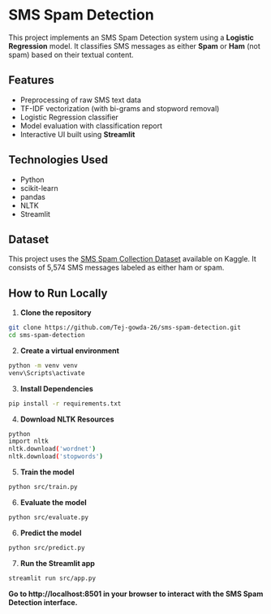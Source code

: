 # SMS Spam Detection

This project implements an SMS Spam Detection system using a **Logistic Regression** model. It classifies SMS messages as either **Spam** or **Ham** (not spam) based on their textual content.

## Features

- Preprocessing of raw SMS text data
- TF-IDF vectorization (with bi-grams and stopword removal)
- Logistic Regression classifier
- Model evaluation with classification report
- Interactive UI built using **Streamlit**

## Technologies Used

- Python
- scikit-learn
- pandas
- NLTK
- Streamlit

## Dataset

This project uses the [SMS Spam Collection Dataset](https://www.kaggle.com/datasets/uciml/sms-spam-collection-dataset) available on Kaggle. It consists of 5,574 SMS messages labeled as either ham or spam.

## How to Run Locally

1. **Clone the repository**

```bash
git clone https://github.com/Tej-gowda-26/sms-spam-detection.git
cd sms-spam-detection
```

2. **Create a virtual environment**

```bash
python -m venv venv
venv\Scripts\activate
```   

3. **Install Dependencies**

```bash
pip install -r requirements.txt
```

4. **Download NLTK Resources**

```bash
python
import nltk
nltk.download('wordnet')
nltk.download('stopwords')
```

5. **Train the model**

```bash
python src/train.py
```

6. **Evaluate the model**

```bash
python src/evaluate.py
```

6. **Predict the model**

```bash
python src/predict.py
```

7. **Run the Streamlit app**

```bash
streamlit run src/app.py
```

**Go to http://localhost:8501 in your browser to interact with the SMS Spam Detection interface.**
